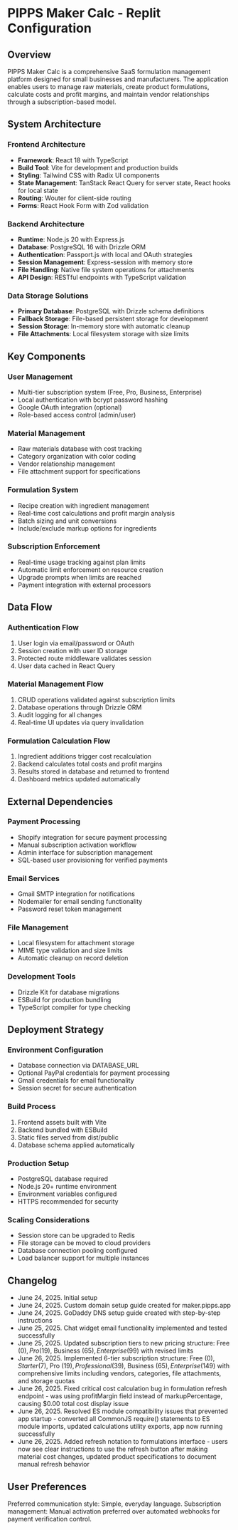 # PIPPS Maker Calc - Replit Configuration

## Overview

PIPPS Maker Calc is a comprehensive SaaS formulation management platform designed for small businesses and manufacturers. The application enables users to manage raw materials, create product formulations, calculate costs and profit margins, and maintain vendor relationships through a subscription-based model.

## System Architecture

### Frontend Architecture
- **Framework**: React 18 with TypeScript
- **Build Tool**: Vite for development and production builds
- **Styling**: Tailwind CSS with Radix UI components
- **State Management**: TanStack React Query for server state, React hooks for local state
- **Routing**: Wouter for client-side routing
- **Forms**: React Hook Form with Zod validation

### Backend Architecture
- **Runtime**: Node.js 20 with Express.js
- **Database**: PostgreSQL 16 with Drizzle ORM
- **Authentication**: Passport.js with local and OAuth strategies
- **Session Management**: Express-session with memory store
- **File Handling**: Native file system operations for attachments
- **API Design**: RESTful endpoints with TypeScript validation

### Data Storage Solutions
- **Primary Database**: PostgreSQL with Drizzle schema definitions
- **Fallback Storage**: File-based persistent storage for development
- **Session Storage**: In-memory store with automatic cleanup
- **File Attachments**: Local filesystem storage with size limits

## Key Components

### User Management
- Multi-tier subscription system (Free, Pro, Business, Enterprise)
- Local authentication with bcrypt password hashing
- Google OAuth integration (optional)
- Role-based access control (admin/user)

### Material Management
- Raw materials database with cost tracking
- Category organization with color coding
- Vendor relationship management
- File attachment support for specifications

### Formulation System
- Recipe creation with ingredient management
- Real-time cost calculations and profit margin analysis
- Batch sizing and unit conversions
- Include/exclude markup options for ingredients

### Subscription Enforcement
- Real-time usage tracking against plan limits
- Automatic limit enforcement on resource creation
- Upgrade prompts when limits are reached
- Payment integration with external processors

## Data Flow

### Authentication Flow
1. User login via email/password or OAuth
2. Session creation with user ID storage
3. Protected route middleware validates session
4. User data cached in React Query

### Material Management Flow
1. CRUD operations validated against subscription limits
2. Database operations through Drizzle ORM
3. Audit logging for all changes
4. Real-time UI updates via query invalidation

### Formulation Calculation Flow
1. Ingredient additions trigger cost recalculation
2. Backend calculates total costs and profit margins
3. Results stored in database and returned to frontend
4. Dashboard metrics updated automatically

## External Dependencies

### Payment Processing
- Shopify integration for secure payment processing
- Manual subscription activation workflow
- Admin interface for subscription management
- SQL-based user provisioning for verified payments

### Email Services
- Gmail SMTP integration for notifications
- Nodemailer for email sending functionality
- Password reset token management

### File Management
- Local filesystem for attachment storage
- MIME type validation and size limits
- Automatic cleanup on record deletion

### Development Tools
- Drizzle Kit for database migrations
- ESBuild for production bundling
- TypeScript compiler for type checking

## Deployment Strategy

### Environment Configuration
- Database connection via DATABASE_URL
- Optional PayPal credentials for payment processing
- Gmail credentials for email functionality
- Session secret for secure authentication

### Build Process
1. Frontend assets built with Vite
2. Backend bundled with ESBuild
3. Static files served from dist/public
4. Database schema applied automatically

### Production Setup
- PostgreSQL database required
- Node.js 20+ runtime environment
- Environment variables configured
- HTTPS recommended for security

### Scaling Considerations
- Session store can be upgraded to Redis
- File storage can be moved to cloud providers
- Database connection pooling configured
- Load balancer support for multiple instances

## Changelog

- June 24, 2025. Initial setup
- June 24, 2025. Custom domain setup guide created for maker.pipps.app
- June 24, 2025. GoDaddy DNS setup guide created with step-by-step instructions
- June 25, 2025. Chat widget email functionality implemented and tested successfully
- June 25, 2025. Updated subscription tiers to new pricing structure: Free ($0), Pro ($19), Business ($65), Enterprise ($99) with revised limits
- June 26, 2025. Implemented 6-tier subscription structure: Free ($0), Starter ($7), Pro ($19), Professional ($39), Business ($65), Enterprise ($149) with comprehensive limits including vendors, categories, file attachments, and storage quotas
- June 26, 2025. Fixed critical cost calculation bug in formulation refresh endpoint - was using profitMargin field instead of markupPercentage, causing $0.00 total cost display issue
- June 26, 2025. Resolved ES module compatibility issues that prevented app startup - converted all CommonJS require() statements to ES module imports, updated calculations utility exports, app now running successfully
- June 26, 2025. Added refresh notation to formulations interface - users now see clear instructions to use the refresh button after making material cost changes, updated product specifications to document manual refresh behavior

## User Preferences

Preferred communication style: Simple, everyday language.
Subscription management: Manual activation preferred over automated webhooks for payment verification control.